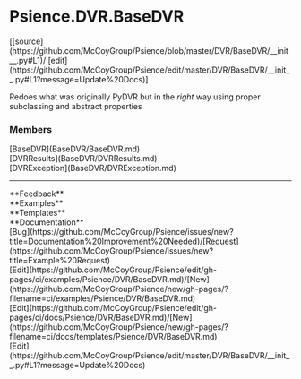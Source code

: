 # <a id="Psience.DVR.BaseDVR">Psience.DVR.BaseDVR</a> 
<div class="docs-source-link" markdown="1">
[[source](https://github.com/McCoyGroup/Psience/blob/master/DVR/BaseDVR/__init__.py#L1)/
[edit](https://github.com/McCoyGroup/Psience/edit/master/DVR/BaseDVR/__init__.py#L1?message=Update%20Docs)]
</div>
    
Redoes what was originally PyDVR but in the _right_ way using proper subclassing and abstract properties

### Members
<div class="container alert alert-secondary bg-light">
  <div class="row">
   <div class="col" markdown="1">
[BaseDVR](BaseDVR/BaseDVR.md)   
</div>
   <div class="col" markdown="1">
[DVRResults](BaseDVR/DVRResults.md)   
</div>
   <div class="col" markdown="1">
[DVRException](BaseDVR/DVRException.md)   
</div>
</div>
  <div class="row">
   <div class="col" markdown="1">
   
</div>
   <div class="col" markdown="1">
   
</div>
   <div class="col" markdown="1">
   
</div>
</div>
</div>













---


<div markdown="1" class="text-secondary">
<div class="container">
  <div class="row">
   <div class="col" markdown="1">
**Feedback**   
</div>
   <div class="col" markdown="1">
**Examples**   
</div>
   <div class="col" markdown="1">
**Templates**   
</div>
   <div class="col" markdown="1">
**Documentation**   
</div>
   <div class="col" markdown="1">
   
</div>
   <div class="col" markdown="1">
   
</div>
   <div class="col" markdown="1">
   
</div>
</div>
  <div class="row">
   <div class="col" markdown="1">
[Bug](https://github.com/McCoyGroup/Psience/issues/new?title=Documentation%20Improvement%20Needed)/[Request](https://github.com/McCoyGroup/Psience/issues/new?title=Example%20Request)   
</div>
   <div class="col" markdown="1">
[Edit](https://github.com/McCoyGroup/Psience/edit/gh-pages/ci/examples/Psience/DVR/BaseDVR.md)/[New](https://github.com/McCoyGroup/Psience/new/gh-pages/?filename=ci/examples/Psience/DVR/BaseDVR.md)   
</div>
   <div class="col" markdown="1">
[Edit](https://github.com/McCoyGroup/Psience/edit/gh-pages/ci/docs/Psience/DVR/BaseDVR.md)/[New](https://github.com/McCoyGroup/Psience/new/gh-pages/?filename=ci/docs/templates/Psience/DVR/BaseDVR.md)   
</div>
   <div class="col" markdown="1">
[Edit](https://github.com/McCoyGroup/Psience/edit/master/DVR/BaseDVR/__init__.py#L1?message=Update%20Docs)   
</div>
   <div class="col" markdown="1">
   
</div>
   <div class="col" markdown="1">
   
</div>
   <div class="col" markdown="1">
   
</div>
</div>
</div>
</div>